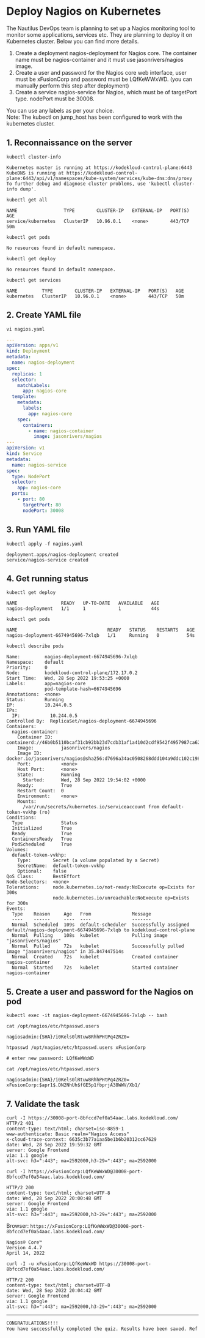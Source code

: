 # Deploy Nagios on Kubernetes

The Nautilus DevOps team is planning to set up a Nagios monitoring tool to monitor some applications, services etc. They are planning to deploy it on Kubernetes cluster. Below you can find more details.  
1) Create a deployment nagios-deployment for Nagios core. The container name must be nagios-container and it must use jasonrivers/nagios image.
2) Create a user and password for the Nagios core web interface, user must be xFusionCorp and password must be LQfKeWWxWD. (you can manually perform this step after deployment)
3) Create a service nagios-service for Nagios, which must be of targetPort type. nodePort must be 30008.

You can use any labels as per your choice.  
Note: The kubectl on jump_host has been configured to work with the kubernetes cluster.



## 1. Reconnaissance on the server
`kubectl cluster-info`  
```console
Kubernetes master is running at https://kodekloud-control-plane:6443
KubeDNS is running at https://kodekloud-control-plane:6443/api/v1/namespaces/kube-system/services/kube-dns:dns/proxy
To further debug and diagnose cluster problems, use 'kubectl cluster-info dump'.
```

`kubectl get all`  
```console
NAME                 TYPE        CLUSTER-IP   EXTERNAL-IP   PORT(S)   AGE
service/kubernetes   ClusterIP   10.96.0.1    <none>        443/TCP   50m
```

`kubectl get pods`  
```console
No resources found in default namespace.
```

`kubectl get deploy`  
```console
No resources found in default namespace.
```

`kubectl get services`  
```console
NAME         TYPE        CLUSTER-IP   EXTERNAL-IP   PORT(S)   AGE
kubernetes   ClusterIP   10.96.0.1    <none>        443/TCP   50m
```


## 2. Create YAML file
`vi nagios.yaml`  

```yaml
---
apiVersion: apps/v1
kind: Deployment
metadata:
  name: nagios-deployment
spec:
  replicas: 1
  selector:
    matchLabels:
      app: nagios-core
  template:
    metadata:
      labels:
        app: nagios-core
    spec:
      containers:
        - name: nagios-container
          image: jasonrivers/nagios
---
apiVersion: v1
kind: Service
metadata:
  name: nagios-service
spec:
  type: NodePort
  selector:
    app: nagios-core
  ports:
    - port: 80
      targetPort: 80
      nodePort: 30008
```


## 3. Run YAML file
`kubectl apply -f nagios.yaml`  
```console
deployment.apps/nagios-deployment created
service/nagios-service created
```


## 4. Get running status
`kubectl get deploy`  
```console
NAME                READY   UP-TO-DATE   AVAILABLE   AGE
nagios-deployment   1/1     1            1           44s
```

`kubectl get pods`  
```console
NAME                                 READY   STATUS    RESTARTS   AGE
nagios-deployment-6674945696-7xlqb   1/1     Running   0          54s
```

`kubectl describe pods`  
```console
Name:         nagios-deployment-6674945696-7xlqb
Namespace:    default
Priority:     0
Node:         kodekloud-control-plane/172.17.0.2
Start Time:   Wed, 28 Sep 2022 19:53:25 +0000
Labels:       app=nagios-core
              pod-template-hash=6674945696
Annotations:  <none>
Status:       Running
IP:           10.244.0.5
IPs:
  IP:           10.244.0.5
Controlled By:  ReplicaSet/nagios-deployment-6674945696
Containers:
  nagios-container:
    Container ID:   containerd://46b0b5110bcaf31cb92bb23d7cdb31af1a410d2cdf9542f4957987ca62d69eba
    Image:          jasonrivers/nagios
    Image ID:       docker.io/jasonrivers/nagios@sha256:d7696a34ac0508268ddd104a9ddc102c198c9ce567531ad6e876e9572c0a64fb
    Port:           <none>
    Host Port:      <none>
    State:          Running
      Started:      Wed, 28 Sep 2022 19:54:02 +0000
    Ready:          True
    Restart Count:  0
    Environment:    <none>
    Mounts:
      /var/run/secrets/kubernetes.io/serviceaccount from default-token-vvkhp (ro)
Conditions:
  Type              Status
  Initialized       True 
  Ready             True 
  ContainersReady   True 
  PodScheduled      True 
Volumes:
  default-token-vvkhp:
    Type:        Secret (a volume populated by a Secret)
    SecretName:  default-token-vvkhp
    Optional:    false
QoS Class:       BestEffort
Node-Selectors:  <none>
Tolerations:     node.kubernetes.io/not-ready:NoExecute op=Exists for 300s
                 node.kubernetes.io/unreachable:NoExecute op=Exists for 300s
Events:
  Type    Reason     Age   From               Message
  ----    ------     ----  ----               -------
  Normal  Scheduled  109s  default-scheduler  Successfully assigned default/nagios-deployment-6674945696-7xlqb to kodekloud-control-plane
  Normal  Pulling    108s  kubelet            Pulling image "jasonrivers/nagios"
  Normal  Pulled     72s   kubelet            Successfully pulled image "jasonrivers/nagios" in 35.847447514s
  Normal  Created    72s   kubelet            Created container nagios-container
  Normal  Started    72s   kubelet            Started container nagios-container
```


## 5. Create a user and password for the Nagios on pod
`kubectl exec -it nagios-deployment-6674945696-7xlqb -- bash`  

`cat /opt/nagios/etc/htpasswd.users`  
```console
nagiosadmin:{SHA}/i0Kels0lRtuw8RhhPHtPq4ZRZ0=
```

`htpasswd /opt/nagios/etc/htpasswd.users xFusionCorp`  
```console
# enter new password: LQfKeWWxWD
```

`cat /opt/nagios/etc/htpasswd.users`  
```console
nagiosadmin:{SHA}/i0Kels0lRtuw8RhhPHtPq4ZRZ0=
xFusionCorp:$apr1$.DN2NhUh$fGE5p1fbprjA38WWV/Xb1/
```


## 7. Validate the task
```console
curl -I https://30008-port-8bfccd7ef0a54aac.labs.kodekloud.com/
HTTP/2 401 
content-type: text/html; charset=iso-8859-1
www-authenticate: Basic realm="Nagios Access"
x-cloud-trace-context: 6635c3b77a1aa5be1b6b20312cc67629
date: Wed, 28 Sep 2022 19:59:32 GMT
server: Google Frontend
via: 1.1 google
alt-svc: h3=":443"; ma=2592000,h3-29=":443"; ma=2592000
```

`curl -I https://xFusionCorp:LQfKeWWxWD@30008-port-8bfccd7ef0a54aac.labs.kodekloud.com/`  
```console
HTTP/2 200 
content-type: text/html; charset=UTF-8
date: Wed, 28 Sep 2022 20:00:48 GMT
server: Google Frontend
via: 1.1 google
alt-svc: h3=":443"; ma=2592000,h3-29=":443"; ma=2592000
```

Browser: `https://xFusionCorp:LQfKeWWxWD@30008-port-8bfccd7ef0a54aac.labs.kodekloud.com/`  
```console
Nagios® Core™
Version 4.4.7
April 14, 2022
```

`curl -I -u xFusionCorp:LQfKeWWxWD https://30008-port-8bfccd7ef0a54aac.labs.kodekloud.com/`  
```console
HTTP/2 200 
content-type: text/html; charset=UTF-8
date: Wed, 28 Sep 2022 20:04:42 GMT
server: Google Frontend
via: 1.1 google
alt-svc: h3=":443"; ma=2592000,h3-29=":443"; ma=2592000
```

---

```bash
CONGRATULATIONS!!!!
You have successfully completed the quiz. Results have been saved. Ref ID:63349aa1a5a5192d391bcff5
```
